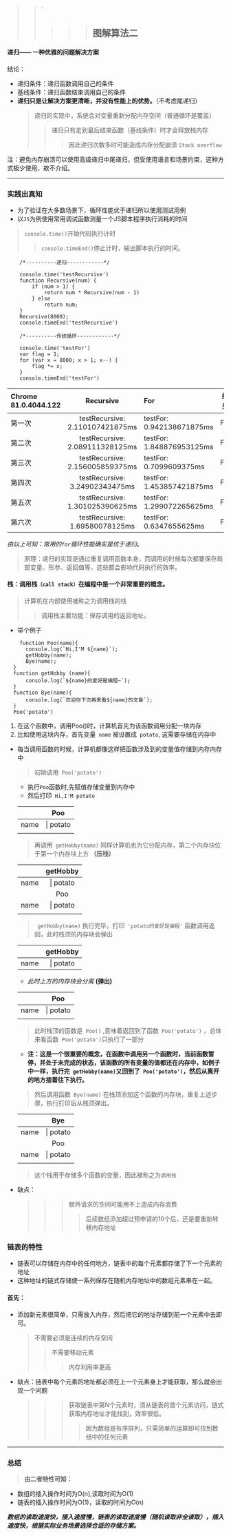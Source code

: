 > > `
> >
> > > > > ## 图解算法二
#### 递归——  一种优雅的问题解决方案
 结论：
 * 递归条件：递归函数调用自己的条件
 * 基线条件：递归函数结束调用自己的条件
 * **递归只是让解决方案更清晰，并没有性能上的优势。**（不考虑尾递归）
    > 递归的实现中，系统会对变量重新分配内存空间（普通循环是覆盖）
    >>递归只有走到最后结束函数（基线条件）时才会释放栈内存
    >>> 因此递归次数多时可能造成内存分配崩溃 `Stack overflow`

注：避免内存崩溃可以使用高级递归中尾递归，但受使用语言和场景约束，这种方式极少使用，故不介绍。
***
   ### 实践出真知
- 为了验证在大多数场景下，循环性能优于递归所以使用测试用例
- 以`JS`为例使用常用调试函数测量一个JS脚本程序执行消耗的时间
> `console.time()`开始代码执行计时
>>`console.timeEnd()`停止计时，输出脚本执行的时间。

```
    /*----------递归------------*/

    console.time('testRecursive')
    function Recursive(num) {
        if (num > 1) {
            return num * Recursive(num - 1)
        } else
            return num;
    }
    Recursive(8000);
    console.timeEnd('testRecursive')

    /*----------传统循环------------*/

    console.time('testFor')
    var flag = 1;
    for (var x = 8000; x > 1; x--) {
        flag *= x;
    }
    console.timeEnd('testFor')
```
  | Chrome 81.0.4044.122     |     Recursive  | For           |             结果             
  | :---------| :------------:| :-------------| :----------------------------: 
  | 第一次    | testRecursive: 2.110107421875ms| testFor: 0.942138671875ms |For                            
  | 第二次    | testRecursive: 2.089111328125ms|testFor: 1.848876953125ms  | For
  | 第三次    | testRecursive: 2.156005859375ms| testFor: 0.7099609375ms   |For                            
  | 第四次    | testRecursive: 3.24902343475ms  | testFor: 1.453857421875ms |For 
  | 第五次    | testRecursive: 1.301025390625ms| testFor: 1.299072265625ms |For               
  | 第六次    | testRecursive: 1.69580078125ms | testFor: 0.6347655625ms    | For                    
*由以上可知：常用的`for`循环性能确实是优于递归*。

>原理：递归的实现是通过重复调用函数本身，而调用的时候每次都要保存局部变量、形参、返回值等，这些都会影响代码执行的效率。
#### **栈**：调用栈`（call stack）`在编程中是一个非常重要的概念。
  >  计算机在内部使用被称之为调用栈的栈
  >> 调用栈主要功能：保存调用的返回地址。
  - 举个例子
  ```
      function Poo(name){
        console.log(`Hi,I'M ${name}`);
        getHobby(name);
        Bye(name);
    }
    function getHobby (name){
        console.log(`${name}的爱好是编程~`);
    }
    function Bye(name){
        console.log(`欢迎你下次再来看${name}的文章`);
    }
    Poo('potato')
  ```
  1. 在这个函数中，调用Poo()时，计算机首先为该函数调用分配一块内存
  2. 比如使用这块内存，首先变量` name` 被设置成` potato`, 这需要存储在内存中
- 每当调用函数的时候，计算机都像这样把函数涉及到的变量值存储到内存内存中
   > 初始调用` Poo('potato')`
    - 执行`Poo`函数时,先赋值存储变量到内存中
    - 然后打印` Hi,I'M potato` 

  |    |   Poo  |                      
  | :---------:| :------------:| 
  |   name     | \| potato|     
  | | | 
   > 再调用` getHobby(name)` 同样计算机也为它分配内存，第二个内存块位于第一个内存块上方 **（压栈）**


    |    |   getHobby  |                      
    | :---------:| :------------:| 
    |   name     | \| potato|     
    |    |   Poo  |                      
    |   name     | \| potato|     
    | | | 
   > ` getHobby(name)` 执行完毕，打印` 'potato的爱好是编程'` 函数调用返回，此时栈顶的内存块会弹出
   
    |    |   getHobby  |                      
    | :---------:| :------------:| 
    |   name     | \| potato|    
  - *此时上方的内存块会分离* **(弹出)**

  |    |   Poo  |                      
  | :---------:| :------------:| 
  |   name     | \| potato|     
  | | | 
     > 此时栈顶的函数是` Poo()` ,意味着返回到了函数` Poo('potato')` ，总体来看函数` Poo('potato')`只执行了一部分                      
  - **注：这是一个很重要的概念，在函数中调用另一个函数时，当前函数暂停，并处于未完成的状态，该函数的所有变量的值都还在内存中，如例子中一样，执行完` getHobby(name)`又回到了` Poo('potato')`，然后从离开的地方接着往下执行。**
   > 然后调用函数` Bye(name)` 在栈顶添加这个函数的内存块，重复上述步骤，执行打印后从栈顶弹出。

    |    |   Bye  |                      
    | :---------:| :------------:| 
    |   name     | \| potato|     
    |    |   Poo  |                      
    |   name     | \| potato|     
    | | | 
   > 这个栈用于存储多个函数的变量，因此被称之为`调用栈`






















- 缺点：
    >>> 额外请求的空间可能用不上造成内存浪费 
    >>>>后续数组添加超过预申请的10个后，还是要重新转移内存地址
### 链表的特性
- 链表可以存储在内存中的任何地方，链表中的每个元素都存储了下一个元素的地址
- 这种地址的链式存储使一系列保存在随机内存地址中的数组元素串在一起。
#### 首先：
- 添加新元素很简单，只需放入内存，然后把它的地址存储到前一个元素中去即可。
  > 不需要必须是连续的内存空间 
  >>不需要移动元素
  >>>内存利用率更高
- 缺点：链表中每个元素的地址都必须在上一个元素身上才能获取，那么就会出现一个问题
    >>> 获取链表中第N个元素时，须从链表的首个元素访问，链式获取内存地址才能找到，效率很低。 
    >>>>因为数组是有序排列，只需简单的运算即可找到数组中的任何元素
***
### 总结
> **由二者特性可知：**

- 数组的插入操作时间为O(n),读取时间为O(1)
-  链表的插入操作时间为O(1)，读取的时间为O(n)

***数组的读取速度快，插入速度慢，链表的读取速度慢（随机读取非全读取），插入速度快，根据实际业务场景选择合适的存储方案。***